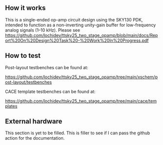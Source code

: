 <!---

This file is used to generate your project datasheet. Please fill in the information below and delete any unused
sections.

You can also include images in this folder and reference them in the markdown. Each image must be less than
512 kb in size, and the combined size of all images must be less than 1 MB.
-->

## How it works
This is a single-ended op-amp circuit design using the SKY130 PDK, intended to function as a non-inverting unity-gain buffer for low-frequency analog signals (1–10 kHz).
Please see https://github.com/lochidev/ttsky25_two_stage_opamp/blob/main/docs/Report%20On%20Design%20Task%20-%20Work%20In%20Progress.pdf

## How to test

Post-layout testbenches can be found at:

https://github.com/lochidev/ttsky25_two_stage_opamp/tree/main/xschem/post-layout/testbenches

CACE template testbenches can be found at:

https://github.com/lochidev/ttsky25_two_stage_opamp/tree/main/cace/templates

## External hardware

This section is yet to be filled. This is filler to see if I can pass the github action for the documentation.
